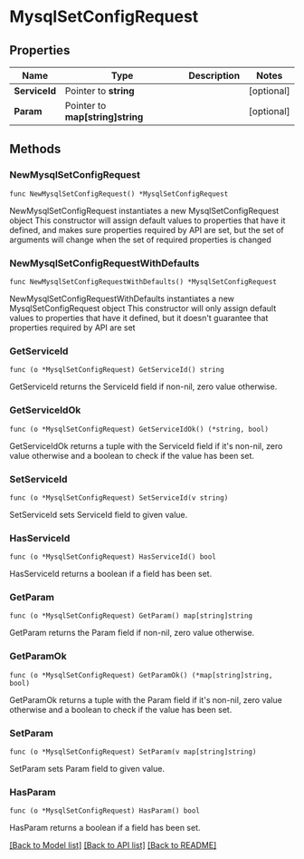 # MysqlSetConfigRequest

## Properties

Name | Type | Description | Notes
------------ | ------------- | ------------- | -------------
**ServiceId** | Pointer to **string** |  | [optional] 
**Param** | Pointer to **map[string]string** |  | [optional] 

## Methods

### NewMysqlSetConfigRequest

`func NewMysqlSetConfigRequest() *MysqlSetConfigRequest`

NewMysqlSetConfigRequest instantiates a new MysqlSetConfigRequest object
This constructor will assign default values to properties that have it defined,
and makes sure properties required by API are set, but the set of arguments
will change when the set of required properties is changed

### NewMysqlSetConfigRequestWithDefaults

`func NewMysqlSetConfigRequestWithDefaults() *MysqlSetConfigRequest`

NewMysqlSetConfigRequestWithDefaults instantiates a new MysqlSetConfigRequest object
This constructor will only assign default values to properties that have it defined,
but it doesn't guarantee that properties required by API are set

### GetServiceId

`func (o *MysqlSetConfigRequest) GetServiceId() string`

GetServiceId returns the ServiceId field if non-nil, zero value otherwise.

### GetServiceIdOk

`func (o *MysqlSetConfigRequest) GetServiceIdOk() (*string, bool)`

GetServiceIdOk returns a tuple with the ServiceId field if it's non-nil, zero value otherwise
and a boolean to check if the value has been set.

### SetServiceId

`func (o *MysqlSetConfigRequest) SetServiceId(v string)`

SetServiceId sets ServiceId field to given value.

### HasServiceId

`func (o *MysqlSetConfigRequest) HasServiceId() bool`

HasServiceId returns a boolean if a field has been set.

### GetParam

`func (o *MysqlSetConfigRequest) GetParam() map[string]string`

GetParam returns the Param field if non-nil, zero value otherwise.

### GetParamOk

`func (o *MysqlSetConfigRequest) GetParamOk() (*map[string]string, bool)`

GetParamOk returns a tuple with the Param field if it's non-nil, zero value otherwise
and a boolean to check if the value has been set.

### SetParam

`func (o *MysqlSetConfigRequest) SetParam(v map[string]string)`

SetParam sets Param field to given value.

### HasParam

`func (o *MysqlSetConfigRequest) HasParam() bool`

HasParam returns a boolean if a field has been set.


[[Back to Model list]](../README.md#documentation-for-models) [[Back to API list]](../README.md#documentation-for-api-endpoints) [[Back to README]](../README.md)


